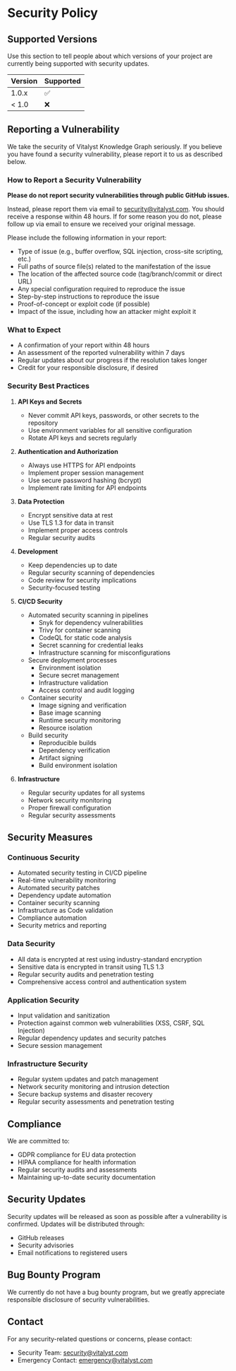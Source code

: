 # Security Policy

## Supported Versions

Use this section to tell people about which versions of your project are currently being supported with security updates.

| Version | Supported          |
| ------- | ------------------ |
| 1.0.x   | :white_check_mark: |
| < 1.0   | :x:                |

## Reporting a Vulnerability

We take the security of Vitalyst Knowledge Graph seriously. If you believe you have found a security vulnerability, please report it to us as described below.

### How to Report a Security Vulnerability

**Please do not report security vulnerabilities through public GitHub issues.**

Instead, please report them via email to [security@vitalyst.com](mailto:security@vitalyst.com). You should receive a response within 48 hours. If for some reason you do not, please follow up via email to ensure we received your original message.

Please include the following information in your report:

- Type of issue (e.g., buffer overflow, SQL injection, cross-site scripting, etc.)
- Full paths of source file(s) related to the manifestation of the issue
- The location of the affected source code (tag/branch/commit or direct URL)
- Any special configuration required to reproduce the issue
- Step-by-step instructions to reproduce the issue
- Proof-of-concept or exploit code (if possible)
- Impact of the issue, including how an attacker might exploit it

### What to Expect

- A confirmation of your report within 48 hours
- An assessment of the reported vulnerability within 7 days
- Regular updates about our progress if the resolution takes longer
- Credit for your responsible disclosure, if desired

### Security Best Practices

1. **API Keys and Secrets**
   - Never commit API keys, passwords, or other secrets to the repository
   - Use environment variables for all sensitive configuration
   - Rotate API keys and secrets regularly

2. **Authentication and Authorization**
   - Always use HTTPS for API endpoints
   - Implement proper session management
   - Use secure password hashing (bcrypt)
   - Implement rate limiting for API endpoints

3. **Data Protection**
   - Encrypt sensitive data at rest
   - Use TLS 1.3 for data in transit
   - Implement proper access controls
   - Regular security audits

4. **Development**
   - Keep dependencies up to date
   - Regular security scanning of dependencies
   - Code review for security implications
   - Security-focused testing

5. **CI/CD Security**
   - Automated security scanning in pipelines
     - Snyk for dependency vulnerabilities
     - Trivy for container scanning
     - CodeQL for static code analysis
     - Secret scanning for credential leaks
     - Infrastructure scanning for misconfigurations
   - Secure deployment processes
     - Environment isolation
     - Secure secret management
     - Infrastructure validation
     - Access control and audit logging
   - Container security
     - Image signing and verification
     - Base image scanning
     - Runtime security monitoring
     - Resource isolation
   - Build security
     - Reproducible builds
     - Dependency verification
     - Artifact signing
     - Build environment isolation

6. **Infrastructure**
   - Regular security updates for all systems
   - Network security monitoring
   - Proper firewall configuration
   - Regular security assessments

## Security Measures

### Continuous Security
- Automated security testing in CI/CD pipeline
- Real-time vulnerability monitoring
- Automated security patches
- Dependency update automation
- Container security scanning
- Infrastructure as Code validation
- Compliance automation
- Security metrics and reporting

### Data Security
- All data is encrypted at rest using industry-standard encryption
- Sensitive data is encrypted in transit using TLS 1.3
- Regular security audits and penetration testing
- Comprehensive access control and authentication system

### Application Security
- Input validation and sanitization
- Protection against common web vulnerabilities (XSS, CSRF, SQL Injection)
- Regular dependency updates and security patches
- Secure session management

### Infrastructure Security
- Regular system updates and patch management
- Network security monitoring and intrusion detection
- Secure backup systems and disaster recovery
- Regular security assessments and penetration testing

## Compliance

We are committed to:
- GDPR compliance for EU data protection
- HIPAA compliance for health information
- Regular security audits and assessments
- Maintaining up-to-date security documentation

## Security Updates

Security updates will be released as soon as possible after a vulnerability is confirmed. Updates will be distributed through:
- GitHub releases
- Security advisories
- Email notifications to registered users

## Bug Bounty Program

We currently do not have a bug bounty program, but we greatly appreciate responsible disclosure of security vulnerabilities.

## Contact

For any security-related questions or concerns, please contact:
- Security Team: [security@vitalyst.com](mailto:security@vitalyst.com)
- Emergency Contact: [emergency@vitalyst.com](mailto:emergency@vitalyst.com)
